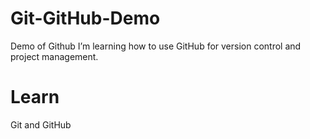 # Git-GitHub-Demo
Demo of Github
I’m learning how to use GitHub for version control and project management.

# Learn
Git and GitHub
